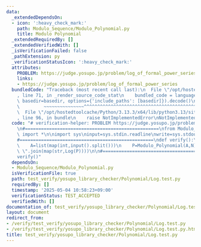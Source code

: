 ```yaml
---
data:
  _extendedDependsOn:
  - icon: ':heavy_check_mark:'
    path: Modulo_Sequence/Modulo_Polynomial.py
    title: Modulo Polynomial
  _extendedRequiredBy: []
  _extendedVerifiedWith: []
  _isVerificationFailed: false
  _pathExtension: py
  _verificationStatusIcon: ':heavy_check_mark:'
  attributes:
    PROBLEM: https://judge.yosupo.jp/problem/log_of_formal_power_series
    links:
    - https://judge.yosupo.jp/problem/log_of_formal_power_series
  bundledCode: "Traceback (most recent call last):\n  File \"/opt/hostedtoolcache/Python/3.13.3/x64/lib/python3.13/site-packages/onlinejudge_verify/documentation/build.py\"\
    , line 71, in _render_source_code_stat\n    bundled_code = language.bundle(stat.path,\
    \ basedir=basedir, options={'include_paths': [basedir]}).decode()\n          \
    \         ~~~~~~~~~~~~~~~^^^^^^^^^^^^^^^^^^^^^^^^^^^^^^^^^^^^^^^^^^^^^^^^^^^^^^^^^^^^^^^^^^\n\
    \  File \"/opt/hostedtoolcache/Python/3.13.3/x64/lib/python3.13/site-packages/onlinejudge_verify/languages/python.py\"\
    , line 96, in bundle\n    raise NotImplementedError\nNotImplementedError\n"
  code: "# verification-helper: PROBLEM https://judge.yosupo.jp/problem/log_of_formal_power_series\n\
    \n#==================================================\nfrom Modulo_Sequence.Modulo_Polynomial\
    \ import *\n\nimport sys\ninput=sys.stdin.readline\nwrite=sys.stdout.write\n\n\
    #==================================================\ndef verify():\n    N=int(input())\n\
    \    A=list(map(int,input().split()))\n    P=Modulo_Polynomial(A,N)\n    write(\"\
    \ \".join(map(str,Log(P))))\n\n#==================================================\n\
    verify()"
  dependsOn:
  - Modulo_Sequence/Modulo_Polynomial.py
  isVerificationFile: true
  path: test_verify/yosupo_library_checker/Polynomial/Log.test.py
  requiredBy: []
  timestamp: '2025-05-04 10:58:23+09:00'
  verificationStatus: TEST_ACCEPTED
  verifiedWith: []
documentation_of: test_verify/yosupo_library_checker/Polynomial/Log.test.py
layout: document
redirect_from:
- /verify/test_verify/yosupo_library_checker/Polynomial/Log.test.py
- /verify/test_verify/yosupo_library_checker/Polynomial/Log.test.py.html
title: test_verify/yosupo_library_checker/Polynomial/Log.test.py
---
```

